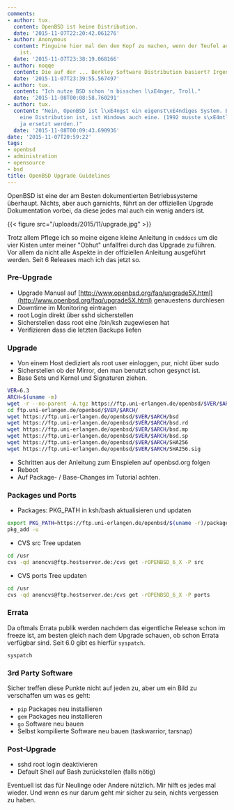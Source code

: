 ```yaml
---
comments:
- author: tux.
  content: OpenBSD ist keine Distribution.
  date: '2015-11-07T22:20:42.061276'
- author: Anonymous
  content: Pinguine hier mal den den Kopf zu machen, wenn der Teufel an der Arbeit
    ist.
  date: '2015-11-07T23:38:19.068166'
- author: noqqe
  content: Die auf der ... Berkley Software Distribution basiert? Irgendwie doch.
  date: '2015-11-07T23:39:55.567497'
- author: tux.
  content: "Ich nutze BSD schon 'n bisschen l\xE4nger, Troll."
  date: '2015-11-08T00:08:58.760291'
- author: tux.
  content: "Nein, OpenBSD ist l\xE4ngst ein eigenst\xE4ndiges System. Bzw. wenn OpenBSD
    eine Distribution ist, ist Windows auch eine. (1992 musste s\xE4mtlicher Original-BSD-Code
    ja ersetzt werden.)"
  date: '2015-11-08T00:09:43.690936'
date: '2015-11-07T20:59:22'
tags:
- openbsd
- administration
- opensource
- bsd
title: OpenBSD Upgrade Guidelines
---
```


OpenBSD ist eine der am Besten dokumentierten Betriebssysteme überhaupt.
Nichts, aber auch garnichts, führt an der offiziellen Upgrade Dokumentation
vorbei, da diese jedes mal auch ein wenig anders ist.

{{< figure src="/uploads/2015/11/upgrade.jpg" >}}

Trotz allem Pflege ich so meine eigene kleine Anleitung in `cmddocs` um die
vier Kisten unter meiner "Obhut" unfallfrei durch das Upgrade zu führen.
Vor allem da nicht alle Aspekte in der offiziellen Anleitung ausgeführt
werden. Seit 6 Releases mach ich das jetzt so.

### Pre-Upgrade

* Upgrade Manual auf [http://www.openbsd.org/faq/upgrade5X.html](http://www.openbsd.org/faq/upgrade5X.html) genauestens durchlesen
* Downtime im Monitoring eintragen
* root Login direkt über sshd sicherstellen
* Sicherstellen dass root eine /bin/ksh zugewiesen hat
* Verifizieren dass die letzten Backups liefen

### Upgrade

* Von einem Host dediziert als root user einloggen, pur, nicht über sudo
* Sicherstellen ob der Mirror, den man benutzt schon gesynct ist.
* Base Sets und Kernel und Signaturen ziehen.

``` bash
VER=6.3
ARCH=$(uname -m)
wget -r --no-parent -A.tgz https://ftp.uni-erlangen.de/openbsd/$VER/$ARCH/
cd ftp.uni-erlangen.de/openbsd/$VER/$ARCH/
wget https://ftp.uni-erlangen.de/openbsd/$VER/$ARCH/bsd
wget https://ftp.uni-erlangen.de/openbsd/$VER/$ARCH/bsd.rd
wget https://ftp.uni-erlangen.de/openbsd/$VER/$ARCH/bsd.mp
wget https://ftp.uni-erlangen.de/openbsd/$VER/$ARCH/bsd.sp
wget https://ftp.uni-erlangen.de/openbsd/$VER/$ARCH/SHA256
wget https://ftp.uni-erlangen.de/openbsd/$VER/$ARCH/SHA256.sig
```

* Schritten aus der Anleitung zum Einspielen auf openbsd.org folgen
* Reboot
* Auf Package- / Base-Changes im Tutorial achten.

### Packages und Ports

* Packages: PKG_PATH in ksh/bash aktualisieren und updaten

``` bash
export PKG_PATH=https://ftp.uni-erlangen.de/openbsd/$(uname -r)/packages/$(uname -m)/
pkg_add -u
```

* CVS src Tree updaten

``` bash
cd /usr
cvs -qd anoncvs@ftp.hostserver.de:/cvs get -rOPENBSD_6_X -P src
```

* CVS ports Tree updaten

``` bash
cd /usr
cvs -qd anoncvs@ftp.hostserver.de:/cvs get -rOPENBSD_6_X -P ports
```

### Errata

Da oftmals Errata publik werden nachdem das eigentliche Release schon im
freeze ist, am besten gleich nach dem Upgrade schauen, ob schon Errata
verfügbar sind. Seit 6.0 gibt es hierfür `syspatch`.

    syspatch

### 3rd Party Software

Sicher treffen diese Punkte nicht auf jeden zu, aber um ein Bild zu
verschaffen um was es geht:

* `pip` Packages neu installieren
* `gem` Packages neu installieren
* `go` Software neu bauen
* Selbst kompilierte Software neu bauen (taskwarrior, tarsnap)

### Post-Upgrade

* sshd root login deaktivieren
* Default Shell auf Bash zurückstellen (falls nötig)

Eventuell ist das für Neulinge oder Andere nützlich. Mir hilft es jedes mal
wieder. Und wenn es nur darum geht mir sicher zu sein, nichts vergessen zu
haben.
